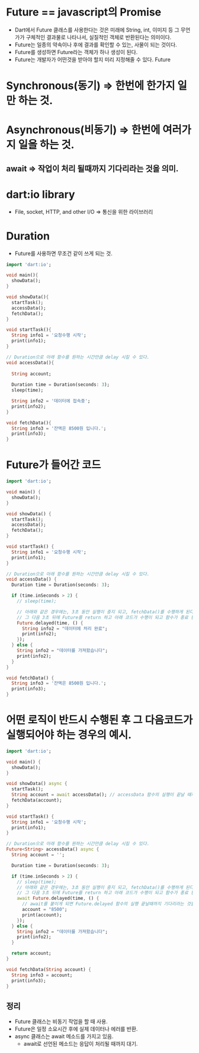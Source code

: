 # Future == javascript의 Promise
- Dart에서 Future 클래스를 사용한다는 것은 미래에 String, int, 이미지 등 그 무언가가 구체적인 결과물로 나타나서, 실질적인 객체로 반환된다는 의미이다.
- Future는 일종의 약속이나 후에 결과를 확인할 수 있는, 사물이 되는 것이다.
- Future를 생성하면 Future라는 객체가 하나 생성이 된다.
- Future는 개발자가 어떤것을 받아야 할지 미리 지정해줄 수 있다. Future<String>

# Synchronous(동기) => 한번에 한가지 일만 하는 것.
# Asynchronous(비동기) => 한번에 여러가지 일을 하는 것.

## await => 작업이 처리 될때까지 기다리라는 것을 의미.
  
# dart:io library
- File, socket, HTTP, and other I/O => 통신을 위한 라이브러리

# Duration
- Future를 사용하면 무조건 같이 쓰게 되는 것. 
```dart
import 'dart:io';

void main(){
  showData();
}

void showData(){
  startTask();
  accessData();
  fetchData();
}

void startTask(){
  String info1 = '요청수행 시작';
  print(info1);
}

// Duration으로 아래 함수를 원하는 시간만큼 delay 시킬 수 있다.
void accessData(){
  
  String account;
  
  Duration time = Duration(seconds: 3);
  sleep(time);

  String info2 = '데이터에 접속중';
  print(info2);
}

void fetchData(){
  String info3 = '잔액은 8500원 입니다.';
  print(info3);
}
```
# Future가 들어간 코드
```dart
import 'dart:io';

void main() {
  showData();
}

void showData() {
  startTask();
  accessData();
  fetchData();
}

void startTask() {
  String info1 = '요청수행 시작';
  print(info1);
}

// Duration으로 아래 함수를 원하는 시간만큼 delay 시킬 수 있다.
void accessData() {
  Duration time = Duration(seconds: 3);

  if (time.inSeconds > 2) {
    // sleep(time);

    // 아래와 같은 경우에는, 3초 동안 실행이 중지 되고, fetchData()를 수행하게 된다.
    // 그 다음 3초 뒤에 Future를 return 하고 아래 코드가 수행이 되고 함수가 종료 된다.
    Future.delayed(time, () {
      String info2 = "데이터에 처리 완료";
      print(info2);
    });
  } else {
    String info2 = "데이터를 가져왔습니다";
    print(info2);
  }
}

void fetchData() {
  String info3 = '잔액은 8500원 입니다.';
  print(info3);
}  
```

# 어떤 로직이 반드시 수행된 후 그 다음코드가 실행되어야 하는 경우의 예시.
```dart
import 'dart:io';

void main() {
  showData();
}

void showData() async {
  startTask();
  String account = await accessData(); // accessData 함수의 실행이 끝날 때까지 기다리라는 것을 의미.
  fetchData(account);
}

void startTask() {
  String info1 = '요청수행 시작';
  print(info1);
}

// Duration으로 아래 함수를 원하는 시간만큼 delay 시킬 수 있다.
Future<String> accessData() async {
  String account = '';

  Duration time = Duration(seconds: 3);

  if (time.inSeconds > 2) {
    // sleep(time);
    // 아래와 같은 경우에는, 3초 동안 실행이 중지 되고, fetchData()를 수행하게 된다.
    // 그 다음 3초 뒤에 Future를 return 하고 아래 코드가 수행이 되고 함수가 종료 된다.
    await Future.delayed(time, () {
      // await를 붙이게 되면 Future.delayed 함수의 실행 끝날때까지 기다리라는 것을 의미한다.
      account = "8500";
      print(account);
    });
  } else {
    String info2 = "데이터를 가져왔습니다";
    print(info2);
  }

  return account;
}

void fetchData(String account) {
  String info3 = account;
  print(info3);
}

```

## 정리
- Future 클래스는 비동기 작업을 할 때 사용.
- Future은 일정 소요시간 후에 실제 데이터나 에러를 반환.
- async 클래스는 await 메소드를 가지고 있음.
  - await로 선언된 메소드는 응답이 처리될 때까지 대기.
